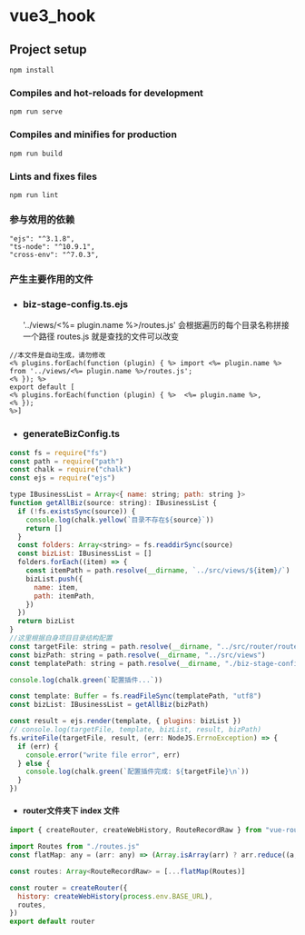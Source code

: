 # vue3_hook

## Project setup
```
npm install
```

### Compiles and hot-reloads for development
```
npm run serve
```

### Compiles and minifies for production
```
npm run build
```

### Lints and fixes files
```
npm run lint
```

### 参与效用的依赖

```
"ejs": "^3.1.8",
"ts-node": "^10.9.1",
"cross-env": "^7.0.3",
```

### 产生主要作用的文件

- ### biz-stage-config.ts.ejs

  '../views/<%= plugin.name %>/routes.js' 会根据遍历的每个目录名称拼接一个路径 routes.js 就是查找的文件可以改变

```ejs
//本文件是自动生成，请勿修改
<% plugins.forEach(function (plugin) { %> import <%= plugin.name %> from '../views/<%= plugin.name %>/routes.js';
<% }); %>
export default [
<% plugins.forEach(function (plugin) { %>  <%= plugin.name %>,
<% });
%>]

```

- ### generateBizConfig.ts

```js
const fs = require("fs")
const path = require("path")
const chalk = require("chalk")
const ejs = require("ejs")

type IBusinessList = Array<{ name: string; path: string }>
function getAllBiz(source: string): IBusinessList {
  if (!fs.existsSync(source)) {
    console.log(chalk.yellow(`目录不存在${source}`))
    return []
  }
  const folders: Array<string> = fs.readdirSync(source)
  const bizList: IBusinessList = []
  folders.forEach((item) => {
    const itemPath = path.resolve(__dirname, `../src/views/${item}/`)
    bizList.push({
      name: item,
      path: itemPath,
    })
  })
  return bizList
}
//这里根据自身项目目录结构配置
const targetFile: string = path.resolve(__dirname, "../src/router/routes.js")
const bizPath: string = path.resolve(__dirname, "../src/views")
const templatePath: string = path.resolve(__dirname, "./biz-stage-config.ts.ejs")

console.log(chalk.green(`配置插件...`))

const template: Buffer = fs.readFileSync(templatePath, "utf8")
const bizList: IBusinessList = getAllBiz(bizPath)

const result = ejs.render(template, { plugins: bizList })
// console.log(targetFile, template, bizList, result, bizPath)
fs.writeFile(targetFile, result, (err: NodeJS.ErrnoException) => {
  if (err) {
    console.error("write file error", err)
  } else {
    console.log(chalk.green(`配置插件完成: ${targetFile}\n`))
  }
})


```

- #### router文件夹下 index 文件

```js
import { createRouter, createWebHistory, RouteRecordRaw } from "vue-router"

import Routes from "./routes.js"
const flatMap: any = (arr: any) => (Array.isArray(arr) ? arr.reduce((a, b) => [...a, ...flatMap(b)], []) : [arr])

const routes: Array<RouteRecordRaw> = [...flatMap(Routes)]

const router = createRouter({
  history: createWebHistory(process.env.BASE_URL),
  routes,
})
export default router

```

